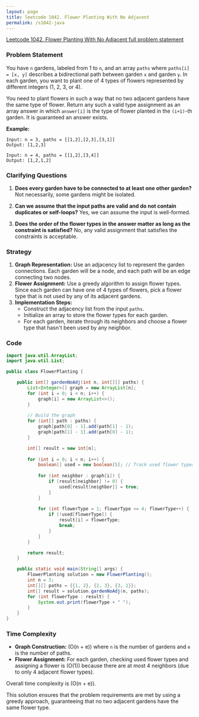 ```yaml
---
layout: page
title: leetcode 1042. Flower Planting With No Adjacent
permalink: /s1042-java
---
```

[Leetcode 1042. Flower Planting With No Adjacent full problem statement](https://algoadvance.github.io/algoadvance/l1042)
### Problem Statement

You have `n` gardens, labeled from 1 to `n`, and an array `paths` where `paths[i] = [x, y]` describes a bidirectional path between garden `x` and garden `y`. In each garden, you want to plant one of 4 types of flowers represented by different integers (1, 2, 3, or 4). 

You need to plant flowers in such a way that no two adjacent gardens have the same type of flower. Return any such a valid type assignment as an array answer in which `answer[i]` is the type of flower planted in the `(i+1)`-th garden. It is guaranteed an answer exists.

**Example:**

```text
Input: n = 3, paths = [[1,2],[2,3],[3,1]]
Output: [1,2,3]

Input: n = 4, paths = [[1,2],[3,4]]
Output: [1,2,1,2]
```

### Clarifying Questions

1. **Does every garden have to be connected to at least one other garden?**
   Not necessarily, some gardens might be isolated.
   
2. **Can we assume that the input paths are valid and do not contain duplicates or self-loops?**
   Yes, we can assume the input is well-formed.

3. **Does the order of the flower types in the answer matter as long as the constraint is satisfied?**
   No, any valid assignment that satisfies the constraints is acceptable.

### Strategy

1. **Graph Representation:** Use an adjacency list to represent the garden connections. Each garden will be a node, and each path will be an edge connecting two nodes.
2. **Flower Assignment:** Use a greedy algorithm to assign flower types. Since each garden can have one of 4 types of flowers, pick a flower type that is not used by any of its adjacent gardens.
3. **Implementation Steps:**
   - Construct the adjacency list from the input `paths`.
   - Initialize an array to store the flower types for each garden.
   - For each garden, iterate through its neighbors and choose a flower type that hasn't been used by any neighbor.

### Code

```java
import java.util.ArrayList;
import java.util.List;

public class FlowerPlanting {

    public int[] gardenNoAdj(int n, int[][] paths) {
        List<Integer>[] graph = new ArrayList[n];
        for (int i = 0; i < n; i++) {
            graph[i] = new ArrayList<>();
        }
        
        // Build the graph
        for (int[] path : paths) {
            graph[path[0] - 1].add(path[1] - 1);
            graph[path[1] - 1].add(path[0] - 1);
        }

        int[] result = new int[n];
        
        for (int i = 0; i < n; i++) {
            boolean[] used = new boolean[5]; // Track used flower types by neighbors
            
            for (int neighbor : graph[i]) {
                if (result[neighbor] != 0) {
                    used[result[neighbor]] = true;
                }
            }
            
            for (int flowerType = 1; flowerType <= 4; flowerType++) {
                if (!used[flowerType]) {
                    result[i] = flowerType;
                    break;
                }
            }
        }

        return result;
    }

    public static void main(String[] args) {
        FlowerPlanting solution = new FlowerPlanting();
        int n = 3;
        int[][] paths = {{1, 2}, {2, 3}, {3, 1}};
        int[] result = solution.gardenNoAdj(n, paths);
        for (int flowerType : result) {
            System.out.print(flowerType + " ");
        }
    }
}
```

### Time Complexity

- **Graph Construction:** \(O(n + e)\) where `n` is the number of gardens and `e` is the number of paths.
- **Flower Assignment:** For each garden, checking used flower types and assigning a flower is \(O(1)\) because there are at most 4 neighbors (due to only 4 adjacent flower types).

Overall time complexity is \(O(n + e)\).

This solution ensures that the problem requirements are met by using a greedy approach, guaranteeing that no two adjacent gardens have the same flower type.